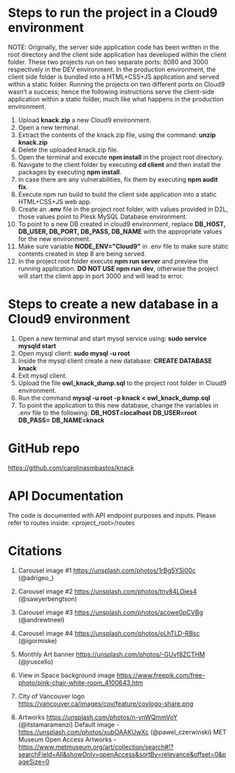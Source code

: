 # Steps to run the project in a Cloud9 environment

NOTE: Originally, the server side application code has been written in the root directory and the client side application has developed within the client folder. These two projects run on two separate ports: 8080 and 3000 respectively in the DEV environment. In the production environment, the client side folder is bundled into a HTML+CSS+JS application and served within a static folder. Running the projects on two different ports on Cloud9 wasn’t a success; hence the following instructions serve the client-side application within a static folder, much like what happens in the production environment.

1. Upload **knack.zip** a new Cloud9 environment.
2. Open a new terminal.
3. Extract the contents of the knack.zip file, using the command: **unzip knack.zip**
4. Delete the uploaded knack.zip file.
5. Open the terminal and execute **npm install** in the project root directory.
6. Navigate to the client folder by executing **cd client** and then install the packages by executing **npm install**.
7. In case there are any vulnerabilities, fix them by executing **npm audit fix**.
8. Execute npm run build to build the client side application into a static HTML+CSS+JS web app.
9. Create an **.env** file in the project root folder, with values provided in D2L, those values  point to Plesk MySQL Database environment. 
10. To point to a new DB created in cloud9 environment, replace **DB_HOST, DB_USER, DB_PORT, DB_PASS, DB_NAME** with the appropriate values for the new environment.
11. Make sure variable **NODE_ENV="Cloud9"** in .env file to make sure static contents created in step 8 are being served.
12. In the project root folder execute **npm run server** and preview the running application. **DO NOT USE npm run dev**, otherwise the project will start the client app in port 3000 and will lead to error. 



# Steps to create a new database in a Cloud9 environment

1. Open a new terminal and start mysql service using: **sudo service mysqld start**
2. Open mysql client: **sudo mysql -u root**
3. Inside the mysql client create a new database: **CREATE DATABASE knack**
4. Exit mysql client.
5. Upload the file **owl_knack_dump.sql** to the project root folder in Cloud9 environment.
6. Run the command **mysql -u root -p knack < owl_knack_dump.sql**
7. To point the application to this new database, change the variables in .env file to the following:
**DB_HOST=localhost**
**DB_USER=root**
**DB_PASS=**
**DB_NAME=knack**


# GitHub repo
https://github.com/carolinasmbastos/knack


# API Documentation
The code is documented with API endpoint purposes and inputs. Please refer to routes inside: <project_root>/routes


# Citations
1. Carousel image #1
https://unsplash.com/photos/1rBg5YSi00c (@adrigeo_)

2. Carousel image #2
https://unsplash.com/photos/tnv84LOjes4 (@sawyerbengtson)

3. Carousel image #3
https://unsplash.com/photos/acowe0pCVBg (@andrewtneel)

4. Carousel image #4
https://unsplash.com/photos/oLhTLD-RBsc (@igormiske)

5. Monthly Art banner
https://unsplash.com/photos/-GUyf8ZCTHM (@jruscello)

6. View in Space background image
https://www.freepik.com/free-photo/pink-chair-white-room_4100643.htm 

7. City of Vancouver logo
https://vancouver.ca/images/cov/feature/covlogo-share.png 

8. Artworks
https://unsplash.com/photos/n-vnWQmmVoY (@itstamaramenzi)
Default image -  https://unsplash.com/photos/xubOAAKUwXc (@pawel_czerwinski)
MET Museum Open Access Artworks - https://www.metmuseum.org/art/collection/search#!?searchField=All&showOnly=openAccess&sortBy=relevance&offset=0&pageSize=0 













